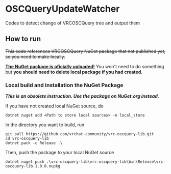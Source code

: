 # OSCQueryUpdateWatcher

 Codes to detect change of VRCOSCQuery tree and output them

## How to run

 ~~This code references VRCOSCQuery NuGet package that not published yet, so you need to make locally.~~
 
 [**The NuGet package is oficially uploaded!**](https://www.nuget.org/packages/VRChat.OSCQuery) You won't need to do something but **you should need to delete local package if you had created**.

### Local build and installation the NuGet Package

***This is an obsolete instruction. Use the package on NuGet.org instead.***

If you have not created local NuGet source, do

```
dotnet nuget add <Path to store local sources> -n local_store
```

In the directory you want to build, run

```
git pull https://github.com/vrchat-community/vrc-oscquery-lib.git
cd vrc-oscquery-lib
dotnet pack -c Release .\
```

Then, push the package to your local NuGet source

```
dotnet nuget push .\vrc-oscquery-lib\vrc-oscquery-lib\bin\Release\vrc-oscquery-lib.1.0.0.nupkg
```
